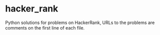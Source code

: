 hacker_rank
===========

Python solutions for problems on HackerRank, URLs to the problems are comments on the first line of each file.

